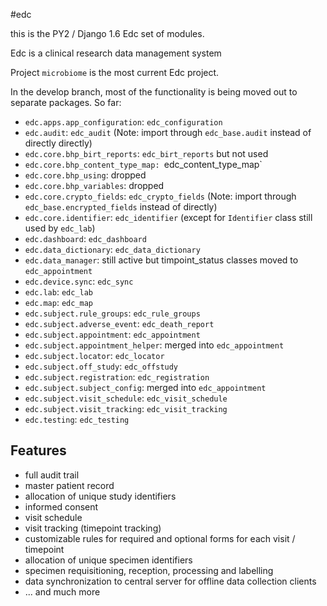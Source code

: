 #edc

this is the PY2 / Django 1.6 Edc set of modules.

Edc is a clinical research data management system

Project `microbiome` is the most current Edc project.

In the develop branch, most of the functionality is being moved out to separate packages. So far:
* `edc.apps.app_configuration`: `edc_configuration`
* `edc.audit`: `edc_audit` (Note: import through `edc_base.audit` instead of directly directly)
* `edc.core.bhp_birt_reports`: `edc_birt_reports` but not used
* `edc.core.bhp_content_type_map: `edc_content_type_map`
* `edc.core.bhp_using`: dropped
* `edc.core.bhp_variables`: dropped
* `edc.core.crypto_fields`: `edc_crypto_fields` (Note: import through `edc_base.encrypted_fields` instead of directly)
* `edc.core.identifier`: `edc_identifier` (except for `Identifier` class still used by `edc_lab`)
* `edc.dashboard`: `edc_dashboard`
* `edc.data_dictionary`: `edc_data_dictionary`
* `edc.data_manager`: still active but timpoint_status classes moved to `edc_appointment`
* `edc.device.sync`: `edc_sync`
* `edc.lab`: `edc_lab`
* `edc.map`: `edc_map`
* `edc.subject.rule_groups`: `edc_rule_groups`
* `edc.subject.adverse_event`: `edc_death_report`
* `edc.subject.appointment`:  `edc_appointment`
* `edc.subject.appointment_helper`:  merged into `edc_appointment`
* `edc.subject.locator`: `edc_locator`
* `edc.subject.off_study`: `edc_offstudy`
* `edc.subject.registration`: `edc_registration`
* `edc.subject.subject_config`: merged into `edc_appointment`
* `edc.subject.visit_schedule`: `edc_visit_schedule`
* `edc.subject.visit_tracking`: `edc_visit_tracking`
* `edc.testing`: `edc_testing`


Features
--------

- full audit trail
- master patient record
- allocation of unique study identifiers
- informed consent
- visit schedule
- visit tracking (timepoint tracking)
- customizable rules for required and optional forms for each visit / timepoint
- allocation of unique specimen identifiers
- specimen requisitioning, reception, processing and labelling
- data synchronization to central server for offline data collection clients
- ... and much more
